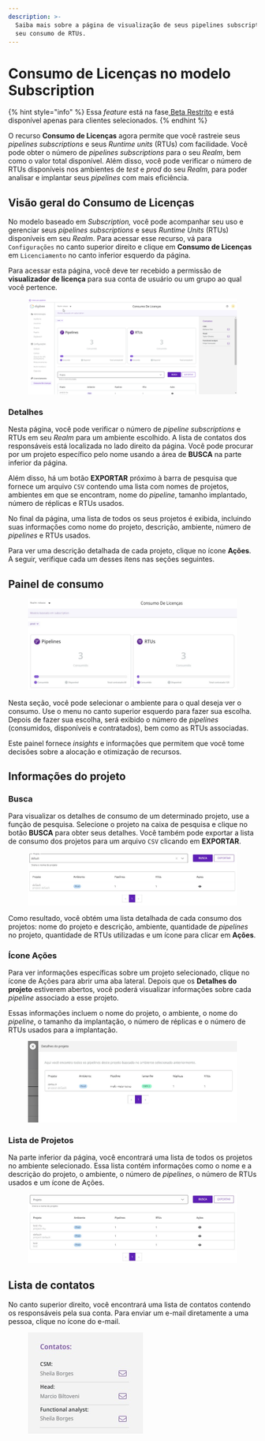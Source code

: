 ```yaml
---
description: >-
  Saiba mais sobre a página de visualização de seus pipelines subscriptions e
  seu consumo de RTUs.
---
```


# Consumo de Licenças no modelo Subscription

{% hint style="info" %}
Essa _feature_ está na fase[ Beta Restrito](https://docs.digibee.com/documentation/v/pt-br/geral/programa-beta) e está disponível apenas para clientes selecionados.
{% endhint %}

O recurso **Consumo de Licenças** agora permite que você rastreie seus _pipelines subscriptions_ e seus _Runtime units_ (RTUs) com facilidade. Você pode obter o número de _pipelines subscriptions_ para o seu _Realm_, bem como o valor total disponível. Além disso, você pode verificar o número de RTUs disponíveis nos ambientes de _test_ e _prod_ do seu _Realm_, para poder analisar e implantar seus _pipelines_ com mais eficiência.

## Visão geral do Consumo de Licenças

No modelo baseado em _Subscription,_ você pode acompanhar seu uso e gerenciar seus _pipelines subscriptions_ e seus _Runtime Units_ (RTUs)  disponíveis em seu _Realm_. Para acessar esse recurso, vá para `Configurações` no canto superior direito e clique em **Consumo de Licenças** em `Licenciamento` no canto inferior esquerdo da página.

Para acessar esta página, você deve ter recebido a permissão de **visualizador de licença** para sua conta de usuário ou um grupo ao qual você pertence.

<figure><img src="../../.gitbook/assets/01 - gif - rtu - port.gif" alt=""><figcaption></figcaption></figure>

### Detalhes

Nesta página, você pode verificar o número de _pipeline subscriptions_ e RTUs em seu _Realm_ para um ambiente escolhido. A lista de contatos dos responsáveis está localizada no lado direito da página. Você pode procurar por um projeto específico pelo nome usando a área de **BUSCA** na parte inferior da página.&#x20;

Além disso, há um botão **EXPORTAR** próximo à barra de pesquisa que fornece um arquivo `CSV` contendo uma lista com nomes de projetos, ambientes em que se encontram, nome do _pipeline_, tamanho implantado, número de réplicas e RTUs usados.

No final da página, uma lista de todos os seus projetos é exibida, incluindo suas informações como nome do projeto, descrição, ambiente, número de _pipelines_ e RTUs usados.

Para ver uma descrição detalhada de cada projeto, clique no ícone **Ações**. A seguir, verifique cada um desses itens nas seções seguintes.

## Painel de consumo

<figure><img src="../../.gitbook/assets/02 - painel - port.jpg" alt=""><figcaption></figcaption></figure>

Nesta seção, você pode selecionar o ambiente para o qual deseja ver o consumo. Use o menu no canto superior esquerdo para fazer sua escolha. Depois de fazer sua escolha, será exibido o número de _pipelines_ (consumidos, disponíveis e contratados), bem como as RTUs associadas.&#x20;

Este painel fornece _insights_ e informações que permitem que você tome decisões sobre a alocação e otimização de recursos.

## Informações do projeto

### Busca

Para visualizar os detalhes de consumo de um determinado projeto, use a função de pesquisa. Selecione o projeto na caixa de pesquisa e clique no botão **BUSCA** para obter seus detalhes. Você também pode exportar a lista de consumo dos projetos para um arquivo `CSV` clicando em **EXPORTAR**.

<figure><img src="../../.gitbook/assets/03 - busca - port.jpg" alt=""><figcaption></figcaption></figure>

Como resultado, você obtém uma lista detalhada de cada consumo dos projetos: nome do projeto e descrição, ambiente, quantidade de _pipelines_ no projeto, quantidade de RTUs utilizadas e um ícone para clicar em **Ações**.

### Ícone Ações

Para ver informações específicas sobre um projeto selecionado, clique no ícone de Ações para abrir uma aba lateral. Depois que os **Detalhes do projeto** estiverem abertos, você poderá visualizar informações sobre cada _pipeline_ associado a esse projeto.

Essas informações incluem o nome do projeto, o ambiente, o nome do _pipeline_, o tamanho da implantação, o número de réplicas e o número de RTUs usados para a implantação.

<figure><img src="../../.gitbook/assets/04 - detalhes projeto - port.jpg" alt=""><figcaption></figcaption></figure>

### Lista de Projetos

Na parte inferior da página, você encontrará uma lista de todos os projetos no ambiente selecionado. Essa lista contém informações como o nome e a descrição do projeto, o ambiente, o número de _pipelines_, o número de RTUs usados e um ícone de Ações.

<figure><img src="../../.gitbook/assets/05 - lista - port.jpg" alt=""><figcaption></figcaption></figure>

## Lista de contatos

No canto superior direito, você encontrará uma lista de contatos contendo os responsáveis pela sua conta. Para enviar um e-mail diretamente a uma pessoa, clique no ícone do e-mail.

<figure><img src="../../.gitbook/assets/06 - contatos - port.jpg" alt=""><figcaption></figcaption></figure>
